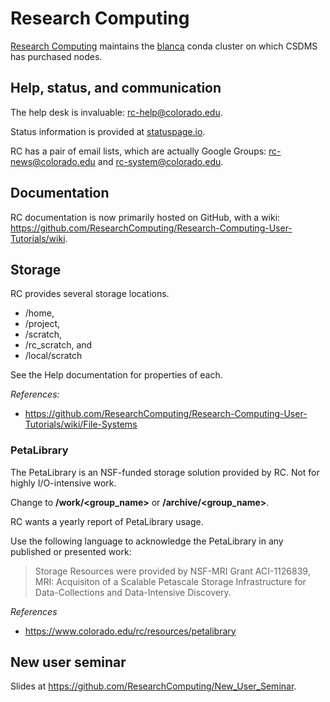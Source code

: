 # Research Computing

[Research Computing](https://www.colorado.edu/rc/)
maintains the [blanca](./blanca.md) conda cluster
on which CSDMS has purchased nodes.

## Help, status, and communication

The help desk is invaluable:
[rc-help@colorado.edu](mailto:rc-help@colorado.edu).

Status information is provided at [statuspage.io](https://www.statuspage.io/).

RC has a pair of email lists,
which are actually Google Groups:
[rc-news@colorado.edu](https://groups.google.com/a/colorado.edu/forum/#!forum/rc-news)
and
[rc-system@colorado.edu](https://groups.google.com/a/colorado.edu/forum/#!forum/rc-system).

## Documentation

RC documentation is now primarily hosted on GitHub,
with a wiki: https://github.com/ResearchComputing/Research-Computing-User-Tutorials/wiki.

## Storage

RC provides several storage locations.

* /home,
* /project,
* /scratch,
* /rc_scratch, and
* /local/scratch

See the Help documentation for properties of each.

*References:*

* https://github.com/ResearchComputing/Research-Computing-User-Tutorials/wiki/File-Systems

### PetaLibrary

The PetaLibrary is an NSF-funded storage solution provided by RC.
Not for highly I/O-intensive work.

Change to **/work/<group_name>** or **/archive/<group_name>**.

RC wants a yearly report of PetaLibrary usage.

Use the following language to acknowledge the PetaLibrary
in any published or presented work:

> Storage Resources were provided by NSF-MRI Grant ACI-1126839, MRI: Acquisiton of a Scalable Petascale Storage Infrastructure for Data-Collections and Data-Intensive Discovery.

*References*

* https://www.colorado.edu/rc/resources/petalibrary


## New user seminar

Slides at https://github.com/ResearchComputing/New_User_Seminar.
